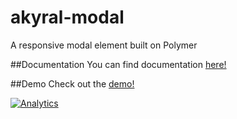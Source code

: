 akyral-modal
==

A responsive modal element built on Polymer



##Documentation
You can find documentation [here!](http://filaraujo.github.io/akyral.io/modal/index.html#documentation)


##Demo
Check out the [demo!](http://filaraujo.github.io/akyral.io/modal/index.html)


[![Analytics](https://ga-beacon.appspot.com/UA-46802115-1/akyral-modal/README)](https://github.com/igrigorik/ga-beacon)
